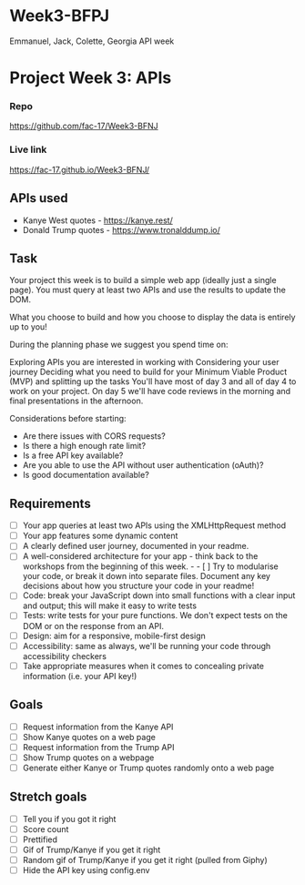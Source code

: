 # Week3-BFPJ
Emmanuel, Jack, Colette, Georgia API week

# Project Week 3: APIs

### Repo
https://github.com/fac-17/Week3-BFNJ

### Live link
https://fac-17.github.io/Week3-BFNJ/

## APIs used
* Kanye West quotes - https://kanye.rest/
* Donald Trump quotes - https://www.tronalddump.io/ 

## Task

Your project this week is to build a simple web app (ideally just a single page). You must query at least two APIs and use the results to update the DOM.

What you choose to build and how you choose to display the data is entirely up to you!

During the planning phase we suggest you spend time on:

Exploring APIs you are interested in working with
Considering your user journey
Deciding what you need to build for your Minimum Viable Product (MVP) and splitting up the tasks
You'll have most of day 3 and all of day 4 to work on your project. On day 5 we'll have code reviews in the morning and final presentations in the afternoon.

Considerations before starting:
* Are there issues with CORS requests?
* Is there a high enough rate limit?
* Is a free API key available?
* Are you able to use the API without user authentication (oAuth)?
* Is good documentation available?

## Requirements

- [ ]  Your app queries at least two APIs using the XMLHttpRequest method
- [ ] Your app features some dynamic content
- [ ] A clearly defined user journey, documented in your readme.
- [ ] A well-considered architecture for your app - think back to the workshops from the beginning of this week. - - [ ] Try to modularise your code, or break it down into separate files. Document any key decisions about how you structure your code in your readme!
- [ ] Code: break your JavaScript down into small functions with a clear input and output; this will make it easy to write tests
- [ ] Tests: write tests for your pure functions. We don't expect tests on the DOM or on the response from an API.
- [ ] Design: aim for a responsive, mobile-first design
- [ ] Accessibility: same as always, we'll be running your code through accessibility checkers
- [ ] Take appropriate measures when it comes to concealing private information (i.e. your API key!)

## Goals

- [ ] Request information from the Kanye API
- [ ] Show Kanye quotes on a web page
- [ ] Request information from the Trump API
- [ ] Show Trump quotes on a webpage
- [ ] Generate either Kanye or Trump quotes randomly onto a web page

## Stretch goals

- [ ] Tell you if you got it right
- [ ] Score count
- [ ] Prettified
- [ ] Gif of Trump/Kanye if you get it right
- [ ] Random gif of Trump/Kanye if you get it right (pulled from Giphy)
- [ ] Hide the API key using config.env
